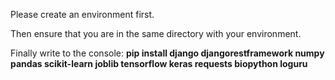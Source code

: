 Please create an environment first.

Then ensure that you are in the same directory with your environment.

Finally write to the console: **pip install django djangorestframework numpy pandas scikit-learn joblib tensorflow keras requests biopython loguru**
